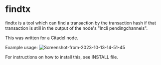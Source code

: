 # findtx
findtx is a tool which can find a transaction by the transaction hash if that transaction is still in the output of the node's "lncli pendingchannels".

This was written for a Citadel node.

Example usage:
![Screenshot-from-2023-10-13-14-51-45](https://github.com/YuckFouBTC/findtx/assets/115867254/71437f24-e2dd-4c8f-b15f-152aa586f404)

For instructions on how to install this, see INSTALL file.
